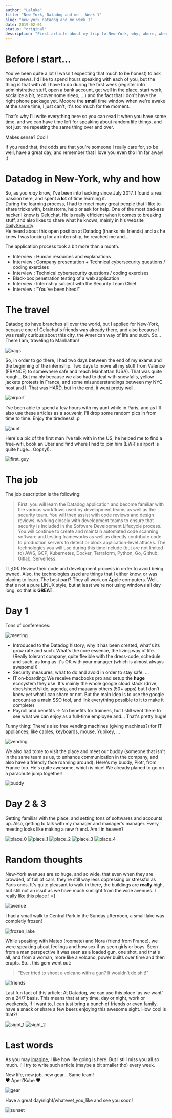 ```yaml
---
author: "Laluka"
title: "New York, Datadog and me - Week 1"
slug: "new_york_datadog_and_me_week_1"
date: 2019-02-01
status: "original"
description: "First article about my trip to New-York, why, where, when, with whom... What surprised me, how it went, and pics!"
---
```


# Before I start...

You've been quite a lot (I wasn't expecting that much to be honest) to ask me for news. I'd like to spend hours speaking with each of you, but the thing is that with all I have to do during the first week (register into administrative stuff, open a bank account, get well in the place, start work, socialize a bit, recover some sleep, ...) and the fact that I don't have the right phone package yet. Mooore the __small__ time window when we're awake at the same time, I just can't, it's too much for the moment.

That's why I'll write everything here so you can read it when you have some time, and we can have time left for speaking about random life things, and not just me repeating the same thing over and over.

Makes sense? Cool!

If you read that, the odds are that you're someone I really care for, so be well, have a great day, and remember that I love you even tho I'm far away! ;)


# Datadog in New-York, why and how

So, as you _may_ know, I've been into hacking since July 2017. I found a real passion here, and spent __a lot__ of time learning it. \
During the learning process, I had to meet many great people that I like to share tricks with, brainstorm, help or ask for help. One of the most bad-ass hacker I know is [Geluchat](https://twitter.com/Geluchat). He is really efficient when it comes to breaking stuff, and also likes to share what he knows, mainly in his website [DailySecurity](https://www.dailysecurity.fr/). \
He heard about this open position at Datadog (thanks his friends) and as he knew I was looking for an internship, he reached me and...

The application process took a bit more than a month.

- Interview : Human resources and explanations
- Interview : Company presentation + Technical cybersecurity questions / coding exercises
- Interview : Technical cybersecurity questions / coding exercises
- Black-box penetration testing of a web application
- Interview : Internship subject with the Security Team Chief
- Interview : "You've been hired!"


# The travel

Datadog do have branches all over the world, but I applied for New-York, because one of Geluchat's friends was already there, and also because I was really curious about this city, the American way of life and such. So... There I am, traveling to Manhattan!

<img class="img_big" src="/travels/new_york_01/bags.jpg" alt="bags">

So, in order to go there, I had two days between the end of my exams and the beginning of the internship. Two days to move all my stuff from Valence (FRANCE) to somewhere safe and reach Manhattan (USA). That was quite rough... But mainly because we also had to deal with snowfalls, yellow jackets protests in France, and some misunderstandings between my NYC host and I. That was HARD, but in the end, it went pretty well.

<img class="img_big" src="/travels/new_york_01/airport.jpg" alt="airport">

I've been able to spend a few hours with my aunt while in Paris, and as I'll also use these articles as a souvenir, I'll drop some random pics in from time to time. Enjoy the tiredness! :p

<img class="img_big" src="/travels/new_york_01/aunt.jpg" alt="aunt">

Here's a pic of the first man I've talk with in the US, he helped me to find a free-wifi, book an Uber and find where I had to join him (EWR's airport is quite huge... Oopsy!).

<img class="img_big" src="/travels/new_york_01/first_guy.jpg" alt="first_guy">


# The job

The job description is the following:

 > First, you will learn the Datadog application and become familiar with the various workflows used by development
teams as well as the security team. You will then assist with code reviews and design reviews, working closely with
development teams to ensure that security is included in the Software Development Lifecycle process. You will
continue to create and maintain automated code scanning software and testing frameworks as well as directly
contribute code to production servers to detect or block application-level attacks. The technologies you will use during
this time include (but are not limited to) AWS, GCP, Kubernetes, Docker, Terraform, Python, Go, Github, Gitlab,
Serverless.


TL;DR: Review their code and development process in order to avoid being pwned. Also, the technologies used are things that I either know, or was planing to learn. The best part? They all work on Apple computers. Well, that's not a pure LINUX style, but at least we're not using windows all day long, so that is __GREAT__.


# Day 1

Tons of conferences:

<img class="img_big" src="/travels/new_york_01/meeting.jpg" alt="meeting">

- Introduced to the Datadog history, why it has been created, what's its grow rate and such. What's the core essence, the living way of life. (Really tolerant company, quite flexible with the dress-code, schedule and such, as long as it's OK with your manager (which is almost always awesome!))
- Security measures, what to do and avoid in order to stay safe, ...
- IT on-boarding: We receive macbooks pro and setup the __huge__ ecosystem they use. It's mainly the whole google cloud stack (drive, docs/sheet/slide, agenda, and maaaany others (50+ apps) but I don't know yet what I can share or not. But the main idea is to use the google account as a main SSO tool, and link everything possible to it to make it complete)
- Payroll and benefits -> No benefits for trainees, but I still went there to see what we can enjoy as a full-time employee and... That's pretty huge!

Funny thing: There's also free vending machines (giving machines?) for IT appliances, like cables, keyboards, mouse, Yubikey, ...

<img class="img_big" src="/travels/new_york_01/vending.jpg" alt="vending">

We also had tome to visit the place and meet our buddy (someone that isn't in the same team as us, to enhance communication in the company, and also have a friendly face roaming around). Here's my buddy, Piotr, from France too. He's quite awesome, which is nice! We already planed to go on a parachute jump together!

<img class="img_big" src="/travels/new_york_01/buddy.jpg" alt="buddy">


# Day 2 & 3

Getting familiar with the place, and setting tons of softwares and accounts up. Also, getting to talk with my manager and manager's manager. Every meeting looks like making a new friend. Am I in heaven?

<img class="img_big" src="/travels/new_york_01/place_0.jpg" alt="place_0">
<img class="img_big" src="/travels/new_york_01/place_1.jpg" alt="place_1">
<img class="img_big" src="/travels/new_york_01/place_2.jpg" alt="place_2">
<img class="img_big" src="/travels/new_york_01/place_3.jpg" alt="place_3">
<img class="img_big" src="/travels/new_york_01/place_4.jpg" alt="place_4">



# Random thoughts

New-York avenues are so huge, and so wide, that even when they are crowded, of full of cars, they're still way less oppressing or stressful as Paris ones. It's quite pleasant to walk in there, the buildings are __really__ high, but still not an issuf as we have much sunlight from the wide avenues. I really like this place ! =]

<img class="img_big" src="/travels/new_york_01/avenue.jpg" alt="avenue">


I had a small walk to Central Park in the Sunday afternoon, a small lake was completly frozen!

<img class="img_big" src="/travels/new_york_01/frozen_lake.jpg" alt="frozen_lake">


While speaking with Mateo (roomate) and Nora (friend from France), we were speaking about feelings and how sex if as seen girls or boys. Seen from a man perspective it was seen as a loaded gun, one shot, and that's all, and from a woman, more like a volcano, power builts over time and then erupts. So... this gem went out:

> "Ever tried to shoot a volcano with a gun? It wouldn't do shit!"

<img class="img_big" src="/travels/new_york_01/friends.jpg" alt="friends">


Last fun fact of this article: At Datadog, we can use this place 'as we want' on a 24/7 basis. This means that at any time, day or night, work or weekends, if I want to, I can just bring a bunch of friends or even family, have a snack or share a few beers enjoying this awesome sight. How cool is that?!

<img class="img_big" src="/travels/new_york_01/sight_1.jpg" alt="sight_1">
<img class="img_big" src="/travels/new_york_01/sight_2.jpg" alt="sight_2">


# Last words

As you may [imagine](https://www.youtube.com/watch?v=YkgkThdzX-8), I like how life going is here. But I still miss you all so much. I'll try to write such article (maybe a bit smaller tho) every week.

New life, new job, new gear... Same team! \
❤ Aperi'Kube ❤

<img class="img_big" src="/travels/new_york_01/gear.jpg" alt="gear">

Have a great day/night/whatevet_you_like and see you soon!

<img class="img_big" src="/travels/new_york_01/sunset.jpg" alt="sunset">
